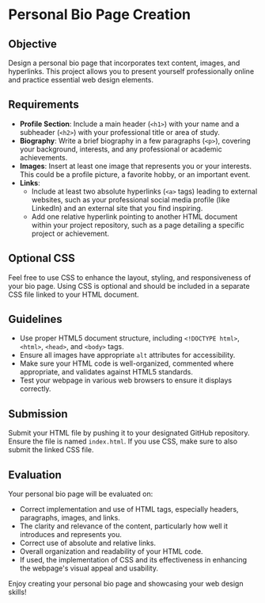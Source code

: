 # Personal Bio Page Creation

## Objective
Design a personal bio page that incorporates text content, images, and hyperlinks. This project allows you to present yourself professionally online and practice essential web design elements.

## Requirements
- **Profile Section**: Include a main header (`<h1>`) with your name and a subheader (`<h2>`) with your professional title or area of study.
- **Biography**: Write a brief biography in a few paragraphs (`<p>`), covering your background, interests, and any professional or academic achievements.
- **Images**: Insert at least one image that represents you or your interests. This could be a profile picture, a favorite hobby, or an important event.
- **Links**:
  - Include at least two absolute hyperlinks (`<a>` tags) leading to external websites, such as your professional social media profile (like LinkedIn) and an external site that you find inspiring.
  - Add one relative hyperlink pointing to another HTML document within your project repository, such as a page detailing a specific project or achievement.

## Optional CSS
Feel free to use CSS to enhance the layout, styling, and responsiveness of your bio page. Using CSS is optional and should be included in a separate CSS file linked to your HTML document.

## Guidelines
- Use proper HTML5 document structure, including `<!DOCTYPE html>`, `<html>`, `<head>`, and `<body>` tags.
- Ensure all images have appropriate `alt` attributes for accessibility.
- Make sure your HTML code is well-organized, commented where appropriate, and validates against HTML5 standards.
- Test your webpage in various web browsers to ensure it displays correctly.

## Submission
Submit your HTML file by pushing it to your designated GitHub repository. Ensure the file is named `index.html`. If you use CSS, make sure to also submit the linked CSS file.

## Evaluation
Your personal bio page will be evaluated on:
- Correct implementation and use of HTML tags, especially headers, paragraphs, images, and links.
- The clarity and relevance of the content, particularly how well it introduces and represents you.
- Correct use of absolute and relative links.
- Overall organization and readability of your HTML code.
- If used, the implementation of CSS and its effectiveness in enhancing the webpage's visual appeal and usability.

Enjoy creating your personal bio page and showcasing your web design skills!
